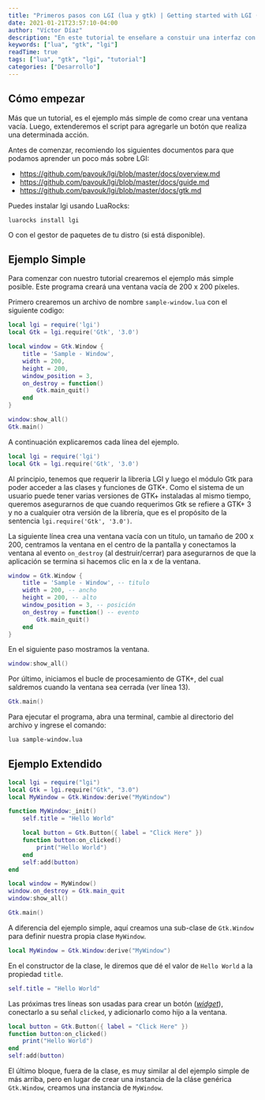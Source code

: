 ```yaml
---
title: "Primeros pasos con LGI (lua y gtk) | Getting started with LGI (lua and gtk)"
date: 2021-01-21T23:57:10-04:00
author: "Víctor Díaz"
description: "En este tutorial te enseñare a constuir una interfaz con lua y gtk usando la libreria LGI"
keywords: ["lua", "gtk", "lgi"]
readTime: true
tags: ["lua", "gtk", "lgi", "tutorial"]
categories: ["Desarrollo"]
---
```


## Cómo empezar

Más que un tutorial, es el ejemplo más simple de como crear una ventana vacía.
Luego, extenderemos el script para agregarle un botón que realiza una determinada acción.

Antes de comenzar, recomiendo los siguientes documentos para que podamos aprender
un poco más sobre LGI:

- https://github.com/pavouk/lgi/blob/master/docs/overview.md
- https://github.com/pavouk/lgi/blob/master/docs/guide.md
- https://github.com/pavouk/lgi/blob/master/docs/gtk.md

Puedes instalar lgi usando LuaRocks:

```
luarocks install lgi
```

O con el gestor de paquetes de tu distro (si está disponible).

## Ejemplo Simple

Para comenzar con nuestro tutorial crearemos el ejemplo más simple posible.
Este programa creará una ventana vacía de 200 x 200 píxeles.

Primero crearemos un archivo de nombre `sample-window.lua`
con el siguiente codigo:

```lua
local lgi = require('lgi')
local Gtk = lgi.require('Gtk', '3.0')

local window = Gtk.Window {
	title = 'Sample - Window',
	width = 200,
	height = 200,
	window_position = 3,
	on_destroy = function()
		Gtk.main_quit()
	end
}

window:show_all()
Gtk.main()
```

A continuación explicaremos cada línea del ejemplo.

```lua
local lgi = require('lgi')
local Gtk = lgi.require('Gtk', '3.0')
```

Al principio, tenemos que requerir la libreria LGI y luego el módulo Gtk para
poder acceder a las clases y funciones de GTK+. Como el sistema de un usuario
puede tener varias versiones de GTK+ instaladas al mismo tiempo, queremos asegurarnos
de que cuando requerimos Gtk se refiere a GTK+ 3 y no a cualquier otra versión de la
librería, que es el propósito de la sentencia `lgi.require('Gtk', '3.0')`.

La siguiente línea crea una ventana vacía con un titulo, un tamaño de 200 x 200,
centramos la ventana en el centro de la pantalla y conectamos la ventana al evento
`on_destroy` (al destruir/cerrar) para asegurarnos de que la aplicación se termina
si hacemos clic en la x de la ventana.

```lua
window = Gtk.Window {
	title = 'Sample - Window', -- titulo
	width = 200, -- ancho
	height = 200, -- alto
	window_position = 3, -- posición
	on_destroy = function() -- evento
		Gtk.main_quit()
	end
}
```

En el siguiente paso mostramos la ventana.

```lua
window:show_all()
```

Por último, iniciamos el bucle de procesamiento de GTK+, del cual saldremos
cuando la ventana sea cerrada (ver línea 13).

```lua
Gtk.main()
```

Para ejecutar el programa, abra una terminal, cambie al directorio del archivo y
ingrese el comando:

```sh
lua sample-window.lua
```

## Ejemplo Extendido

```lua
local lgi = require("lgi")
local Gtk = lgi.require("Gtk", "3.0")
local MyWindow = Gtk.Window:derive("MyWindow")

function MyWindow:_init()
	self.title = "Hello World"

	local button = Gtk.Button({ label = "Click Here" })
	function button:on_clicked()
		print("Hello World")
	end
	self:add(button)
end

local window = MyWindow()
window.on_destroy = Gtk.main_quit
window:show_all()

Gtk.main()
```

A diferencia del ejemplo simple, aquí creamos una sub-clase de `Gtk.Window` para
definir nuestra propia clase `MyWindow`.

```lua
local MyWindow = Gtk.Window:derive("MyWindow")
```

En el constructor de la clase, le diremos que dé el valor de `Hello World` a la
propiedad `title`.

```lua
self.title = "Hello World"
```

Las próximas tres líneas son usadas para crear un botón (_[widget](http://es.wikipedia.org/wiki/Widget)_),
conectarlo a su señal `clicked`, y adicionarlo como hijo a la ventana.

```lua
local button = Gtk.Button({ label = "Click Here" })
function button:on_clicked()
	print("Hello World")
end
self:add(button)
```

El último bloque, fuera de la clase, es muy similar al del ejemplo simple de más
arriba, pero en lugar de crear una instancia de la cláse genérica `Gtk.Window`,
creamos una instancia de `MyWindow`.

